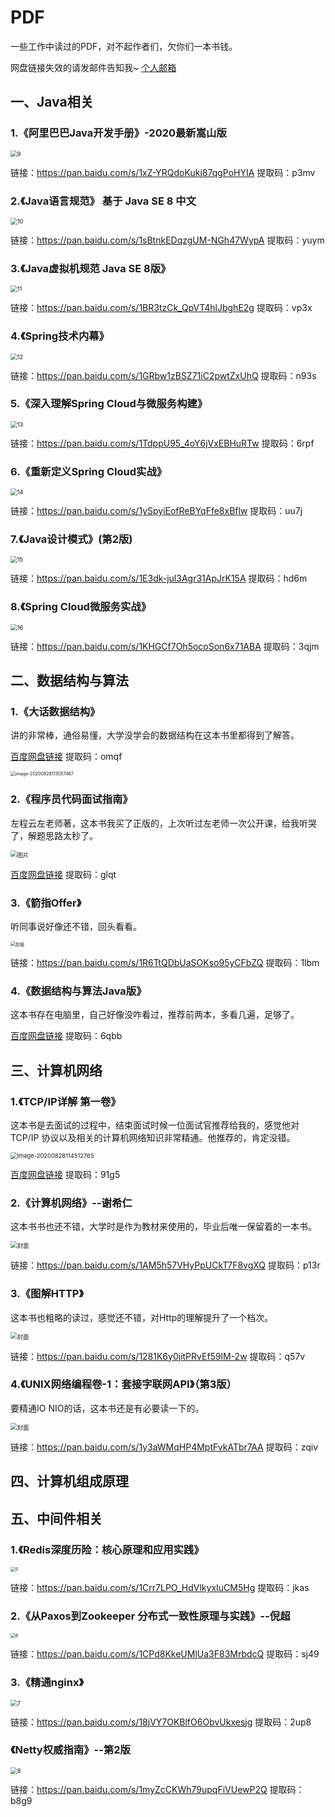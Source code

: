 # PDF
一些工作中读过的PDF，对不起作者们，欠你们一本书钱。

网盘链接失效的请发邮件告知我~  [个人邮箱](liuyf126@126.com)



## 一、Java相关

### 1.《阿里巴巴Java开发手册》-2020最新嵩山版

<img src="./images/9.jpg" alt="9" style="zoom:67%;" />

链接：https://pan.baidu.com/s/1xZ-YRQdoKukj87qgPoHYIA 
提取码：p3mv



### 2.《Java语言规范》 基于 Java SE 8 中文

<img src="./images/10.jpg" alt="10" style="zoom:67%;" />

链接：https://pan.baidu.com/s/1sBtnkEDqzgUM-NGh47WypA 
提取码：yuym  



### 3.《Java虚拟机规范  Java SE 8版》

<img src="./images/11.jpg" alt="11" style="zoom:67%;" />

链接：https://pan.baidu.com/s/1BR3tzCk_QpVT4hlJbghE2g 
提取码：vp3x



### 4.《Spring技术内幕》

<img src="./images/12.jpg" alt="12" style="zoom:67%;" />



链接：https://pan.baidu.com/s/1GRbw1zBSZ71iC2pwtZxUhQ 
提取码：n93s



### 5.《深入理解Spring Cloud与微服务构建》

<img src="./images/13.jpg" alt="13" style="zoom:67%;" />

链接：https://pan.baidu.com/s/1TdppU95_4oY6jVxEBHuRTw 
提取码：6rpf  



### 6.《重新定义Spring Cloud实战》

<img src="./images/14.jpg" alt="14" style="zoom:67%;" />

链接：https://pan.baidu.com/s/1ySpyiEofReBYqFfe8xBflw 
提取码：uu7j



### 7.《Java设计模式》(第2版)

<img src="./images/15.jpg" alt="15" style="zoom:67%;" />

链接：https://pan.baidu.com/s/1E3dk-jul3Agr31ApJrK15A 
提取码：hd6m



### 8.《Spring Cloud微服务实战》

<img src="./images/16.jpg" alt="16" style="zoom:67%;" />

链接：https://pan.baidu.com/s/1KHGCf7Oh5ocoSon6x71ABA 
提取码：3qjm





## 二、数据结构与算法

### 1.《大话数据结构》

讲的非常棒，通俗易懂，大学没学会的数据结构在这本书里都得到了解答。

[百度网盘链接](https://pan.baidu.com/s/1meJ3IXo_kVIs2Y-R5RILzg )   提取码：omqf

<img src="C:\Users\刘溢飞\AppData\Roaming\Typora\typora-user-images\image-20200828113057467.png" alt="image-20200828113057467" style="zoom:50%;" />



### 2.《程序员代码面试指南》

左程云左老师著，这本书我买了正版的，上次听过左老师一次公开课，给我听哭了，解题思路太秒了。

<img src="https://img3.doubanio.com/view/subject/l/public/s28313721.jpg" alt="图片" style="zoom:67%;" />

[百度网盘链接](https://pan.baidu.com/s/1rW-VEZ-jqf1cZsvUa6Oi3w )  提取码：glqt



### 3.《箭指Offer》

听同事说好像还不错，回头看看。

<img src="./images/2.jpg" alt="封面" style="zoom:50%;" />



链接：https://pan.baidu.com/s/1R6TtQDbUaSOKso95yCFbZQ 
提取码：1lbm





### 4.《数据结构与算法Java版》

这本书存在电脑里，自己好像没咋看过，推荐前两本，多看几遍，足够了。

[百度网盘链接](https://pan.baidu.com/s/1umoM8_cfEqSJta01ZeVywg)  提取码：6qbb







## 三、计算机网络

### 1.《TCP/IP详解 第一卷》

这本书是去面试的过程中，结束面试时候一位面试官推荐给我的，感觉他对TCP/IP 协议以及相关的计算机网络知识非常精通。他推荐的，肯定没错。

<img src="C:\Users\刘溢飞\AppData\Roaming\Typora\typora-user-images\image-20200828114512765.png" alt="image-20200828114512765" style="zoom:67%;" />

[百度网盘链接](https://pan.baidu.com/s/1sKSqGQrV-WXPkVbSug88rQ) 提取码：91g5

### 2.《计算机网络》--谢希仁

这本书书也还不错，大学时是作为教材来使用的，毕业后唯一保留着的一本书。

<img src="./images/1.jpg" alt="封面" style="zoom:67%;" />

链接：https://pan.baidu.com/s/1AM5h57VHyPpUCkT7F8vgXQ 
提取码：p13r



### 3.《图解HTTP》

这本书也粗略的读过，感觉还不错，对Http的理解提升了一个档次。

<img src="./images/3.jpg" alt="封面" style="zoom:67%;" />



链接：https://pan.baidu.com/s/1281K6y0jitPRvEf59lM-2w 
提取码：q57v





### 4.《UNIX网络编程卷-1：套接字联网API》（第3版）

要精通IO NIO的话，这本书还是有必要读一下的。

<img src="./images/4.jpg" alt="封面" style="zoom:67%;" />

链接：https://pan.baidu.com/s/1y3aWMqHP4MptFvkATbr7AA 
提取码：zqiv





## 四、计算机组成原理



## 五、中间件相关

### 1.《Redis深度历险：核心原理和应用实践》

<img src="./images/5.jpg" alt="5" style="zoom:50%;" />

链接：https://pan.baidu.com/s/1Crr7LPO_HdVlkyxIuCM5Hg 
提取码：jkas

### 2.《从Paxos到Zookeeper  分布式一致性原理与实践》--倪超

<img src="./images/6.jpg" alt="6" style="zoom:50%;" />



链接：https://pan.baidu.com/s/1CPd8KkeUMlUa3F83MrbdcQ 
提取码：sj49





### 3.《精通nginx》

<img src="./images/7.jpg" alt="7" style="zoom:67%;" />

链接：https://pan.baidu.com/s/18jVY7OKBlfO6ObvUkxesjg 
提取码：2up8



### 《Netty权威指南》--第2版



<img src="./images/8.jpg" alt="8" style="zoom:67%;" />

链接：https://pan.baidu.com/s/1myZcCKWh79upqFiVUewP2Q 
提取码：b8g9



